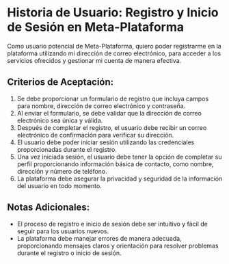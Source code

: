 # Historia de Usuario: Registro y Inicio de Sesión en Meta-Plataforma

Como usuario potencial de Meta-Plataforma, quiero poder registrarme en la plataforma utilizando mi dirección de correo electrónico, para acceder a los servicios ofrecidos y gestionar mi cuenta de manera efectiva.

## Criterios de Aceptación:

1. Se debe proporcionar un formulario de registro que incluya campos para nombre, dirección de correo electrónico y contraseña.
2. Al enviar el formulario, se debe validar que la dirección de correo electrónico sea única y válida.
3. Después de completar el registro, el usuario debe recibir un correo electrónico de confirmación para verificar su dirección.
4. El usuario debe poder iniciar sesión utilizando las credenciales proporcionadas durante el registro.
5. Una vez iniciada sesión, el usuario debe tener la opción de completar su perfil proporcionando información básica de contacto, como nombre, dirección y número de teléfono.
6. La plataforma debe asegurar la privacidad y seguridad de la información del usuario en todo momento.

## Notas Adicionales:

- El proceso de registro e inicio de sesión debe ser intuitivo y fácil de seguir para los usuarios nuevos.
- La plataforma debe manejar errores de manera adecuada, proporcionando mensajes claros y orientación para resolver problemas durante el registro o inicio de sesión.
